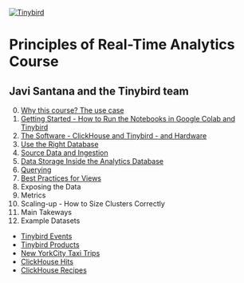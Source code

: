 <a href="https://www.tinybird.co/" target="_parent"><img src="https://uploads-ssl.webflow.com/6048c50adefe73fe3bc6c51b/6048eb77ca9dde7b528e4354_Logo%20Navbar.svg" alt="Tinybird"/></a>

# Principles of Real-Time Analytics Course
## Javi Santana and the Tinybird team

0. [Why this course? The use case](https://github.com/AlisonJD/RTACourse/blob/main/Why_this_course.ipynb)
1. [Getting Started - How to Run the Notebooks in Google Colab and Tinybird](https://github.com/AlisonJD/RTACourse/blob/main/Getting_Started.ipynb)
2. [The Software - ClickHouse and Tinybird - and Hardware](https://github.com/AlisonJD/RTACourse/blob/main/Software_and_Hardware.ipynb)
3. [Use the Right Database](https://github.com/AlisonJD/RTACourse/blob/main/Use_the_Right_Database.ipynb)
4. [Source Data and Ingestion](https://github.com/AlisonJD/RTACourse/blob/main/Source_Data_and_Ingestion.ipynb)
5. [Data Storage Inside the Analytics Database](https://github.com/AlisonJD/RTACourse/blob/main/Data_Storage_Inside_the_Analytics_Database.ipynb)
6. [Querying](https://github.com/AlisonJD/RTACourse/blob/main/Querying.ipynb)
7. [Best Practices for Views](https://github.com/AlisonJD/RTACourse/blob/main/Best_Practices_for_Views.ipynb)
8. Exposing the Data
9. Metrics
10. Scaling-up - How to Size Clusters Correctly
11. Main Takeways
12. Example Datasets
- [Tinybird Events](https://github.com/AlisonJD/RTACourse/blob/main/Tinybird_Events_Dataset.ipynb)
- [Tinybird Products](https://github.com/AlisonJD/RTACourse/blob/main/Tinybird_Products_Dataset.ipynb)
- [New YorkCity Taxi Trips](https://github.com/AlisonJD/RTACourse/blob/main/New_York_City_Taxi_Trip_Datasets.ipynb)
- [ClickHouse Hits](https://github.com/AlisonJD/RTACourse/blob/main/ClickHouse_Hits.ipynb)
- [ClickHouse Recipes](https://github.com/AlisonJD/RTACourse/blob/main/ClickHouse_Recipes.ipynb)
